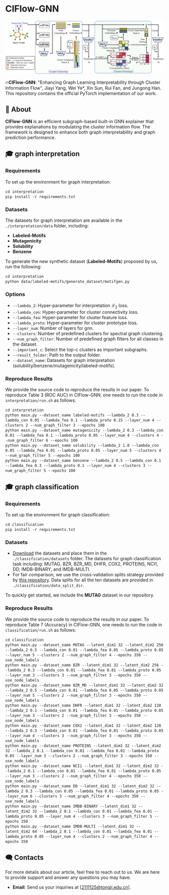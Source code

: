 # CIFlow-GNN
![image text](https://github.com/YJYTJ/CIFlow-GNN/blob/main/flowchart.png "The pipeline of CIFlow-GNN")

🔥**CIFlow-GNN**: "Enhancing Graph Learning Interpretability through Cluster Information Flow", Jiayi Yang, Wei Ye*, Xin Sun, Rui Fan, and Jungong Han. This repository contains the official PyTorch implementation of our work.

## 🚀 About

**CIFlow-GNN** is an efficient subgraph-based built-in GNN explainer that provides explanations by modulating the cluster information flow. The framework is designed to enhance both graph interpretability and graph prediction performance.

## 🎓 graph interpretation
### Requirements
To set up the environment for graph interpretation:
```shell
cd interpretation
pip install -r requirements.txt
```

### Datasets
The datasets for graph interpretation are available in the ```./interpretation/data``` folder, including:
- **Labeled-Motifs**
- **Mutagenicity**
- **Solubility**
- **Benzene**

To generate the new synthetic dataset (**Labeled-Motifs**) proposed by us, run the following:
```shell
cd interpretation
python data/labeled-motifs/generate_dataset/motifgen.py
```

### Options
- `--lambda_2`: Hyper-parameter for interpretation $\mathcal{L}_{\text{2}}$ loss.
- `--lambda_con`: Hyper-parameter for cluster connectivity loss.
- `--lambda_fea`: Hyper-parameter for cluster feature loss.
- `--lambda_proto`: Hyper-parameter for cluster prototype loss.
- `--layer_num`: Number of layers for gnn.
- `--clusters`: Number of predefined clusters for spectral graph clustering.
- `--num_graph_filter`: Number of predefined graph filters for all classes in the dataset.
- `--important_c`: Select the top-c clusters as important subgraphs.
- `--result_folder`: Path to the output folder.
- `--dataset_name`: Datasets for graph interpretation (solubility/benzene/mutagenicity/labeled-motifs).

### Reproduce Results
We provide the source code to reproduce the results in our paper. To reproduce Table 3 (ROC AUC) in CIFlow-GNN, one needs to run the code in `interpretation/run.sh` as follows:

```shell
cd interpretation
python main.py --dataset_name labeled-motifs --lambda_2 0.3 --lambda_con 0.05 --lambda_fea 0.1 --lambda_proto 0.15 --layer_num 4 --clusters 2 --num_graph_filter 3 --epochs 100
python main.py --dataset_name mutagenicity --lambda_2 0.3 --lambda_con 0.01 --lambda_fea 0.1 --lambda_proto 0.05 --layer_num 4 --clusters 4 --num_graph_filter 6 --epochs 100
python main.py --dataset_name solubility --lambda_2 1.0 --lambda_con 0.05 --lambda_fea 0.01 --lambda_proto 0.05 --layer_num 5 --clusters 4 --num_graph_filter 5 --epochs 100
python main.py --dataset_name benzene --lambda_2 0.5 --lambda_con 0.1 --lambda_fea 0.3 --lambda_proto 0.1 --layer_num 4 --clusters 3 --num_graph_filter 5 --epochs 100
```


## 🎓 graph classification
### Requirements
To set up the environment for graph classification:
```shell
cd classification
pip install -r requirements.txt
```

### Datasets
-  [Download](https://chrsmrrs.github.io/datasets/docs/datasets/) the datasets and place them in the ```./classification/datasets``` folder. The datasets for graph classification task including: MUTAG, BZR, BZR_MD, DHFR, COX2, PROTEINS, NCI1, DD, IMDB-BINARY, and IMDB-MULTI.
-  For fair comparison, we use the cross-validation splits strategy provided by [this repository](https://github.com/diningphil/gnn-comparison). Data splits for all the ten datasets are provided in ```./classification/data_split_dir```.

To quickly get started, we include the **MUTAG** dataset in our repository.

### Reproduce Results
We provide the source code to reproduce the results in our paper. To reproduce Table 7 (Accuracy) in CIFlow-GNN, one needs to run the code in `classification/run.sh` as follows:

```shell
cd classification
python main.py --dataset_name MUTAG --latent_dim1 32 --latent_dim2 256 --lambda_2 0.5 --lambda_con 0.01 --lambda_fea 0.05 --lambda_proto 0.05 --layer_num 5 --clusters 2 --num_graph_filter 4 --epochs 350 --use_node_labels
python main.py --dataset_name BZR --latent_dim1 32 --latent_dim2 256 --lambda_2 0.3 --lambda_con 0.01 --lambda_fea 0.01 --lambda_proto 0.05 --layer_num 3 --clusters 3 --num_graph_filter 3 --epochs 350 --use_node_labels
python main.py --dataset_name BZR_MD --latent_dim1 32 --latent_dim2 32 --lambda_2 0.5 --lambda_con 0.01 --lambda_fea 0.05 --lambda_proto 0.05 --layer_num 5 --clusters 2 --num_graph_filter 3 --epochs 350 --use_node_labels
python main.py --dataset_name DHFR --latent_dim1 32 --latent_dim2 128 --lambda_2 0.1 --lambda_con 0.01 --lambda_fea 0.01 --lambda_proto 0.05 --layer_num 3 --clusters 2 --num_graph_filter 3 --epochs 350 --use_node_labels
python main.py --dataset_name COX2 --latent_dim1 32 --latent_dim2 128 --lambda_2 0.3 --lambda_con 0.01 --lambda_fea 0.01 --lambda_proto 0.05 --layer_num 4 --clusters 3 --num_graph_filter 3 --epochs 350 --use_node_labels
python main.py --dataset_name PROTEINS --latent_dim1 32 --latent_dim2 32 --lambda_2 0.1 --lambda_con 0.01 --lambda_fea 0.01 --lambda_proto 0.05 --layer_num 3 --clusters 2 --num_graph_filter 3 --epochs 350 --use_node_labels
python main.py --dataset_name NCI1 --latent_dim1 32 --latent_dim2 32 --lambda_2 0.1 --lambda_con 0.01 --lambda_fea 0.01 --lambda_proto 0.05 --layer_num 3 --clusters 2 --num_graph_filter 4 --epochs 350 --use_node_labels
python main.py --dataset_name DD --latent_dim1 32 --latent_dim2 32 --lambda_2 0.3 --lambda_con 0.05 --lambda_fea 0.01 --lambda_proto 0.05 --layer_num 6 --clusters 3 --num_graph_filter 4 --epochs 350 --use_node_labels
python main.py --dataset_name IMDB-BINARY --latent_dim1 32 --latent_dim2 32 --lambda_2 0.1 --lambda_con 0.01 --lambda_fea 0.01 --lambda_proto 0.05 --layer_num 4 --clusters 3 --num_graph_filter 5 --epochs 350
python main.py --dataset_name IMDB-MULTI --latent_dim1 32 --latent_dim2 64 --lambda_2 0.1 --lambda_con 0.01 --lambda_fea 0.01 --lambda_proto 0.05 --layer_num 4 --clusters 2 --num_graph_filter 4 --epochs 350
```


## 🗨️ Contacts

For more details about our article, feel free to reach out to us. We are here to provide support and answer any questions you may have. 

- **Email**: Send us your inquiries at [2111125@tongji.edu.cn].



